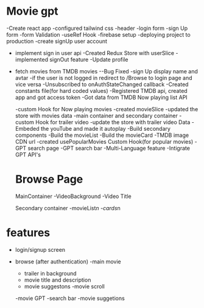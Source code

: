 # Movie gpt

-Create react app
-configured tailwind css
-header
-login form
-sign Up form
-form Validation
-useRef Hook
-firebase setup
-deploying project to production
-create signUp user account

- implement sign in user api
  -Created Redux Store with userSlice
  -implemented signOut feature
  -Update profile

- fetch movies from TMDB movies
  --Bug Fixed
  -sign Up display name and avtar
  -if the user is not logged in redirect to /Browse to login page and vice versa
  -Unsubscribed to onAuthStateChanged callback
  -Created constants file(for hard coded values)
  -Registered TMDB api, created app and got access token
  -Got data from TMDB Now playing list API

  -custom Hook for Now playing movies
  -created movieSlice
  -updated the store with movies data
  -main container and secondary container
  -custom Hook for trailer video
  -update the store with trailer video Data
  -Embeded the youTube and made it autoplay
  -Build secondary components
  -Build the movieList
  -Build the movieCard
  -TMDB image CDN url
  -created usePopularMovies Custom Hook(for popular movies)
  -GPT search page
  -GPT search bar
  -Multi-Language feature
  -Intigrate GPT API's

  # Browse Page

  MainContainer
  -VideoBackground
  -Video Title

  Secondary container
  -movieList*n
  -cards*n

# features

- login/signup screen
- browse (after authentication)
  -main movie

  - trailer in background
  - movie title and description
  - movie suggestons
    -movie scroll

  -movie GPT
  -search bar
  -movie suggetions
